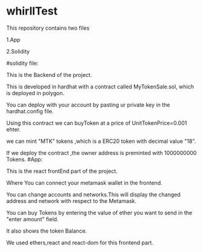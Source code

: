 # whirllTest

This repository contains two files

1.App

2.Solidity

#solidity file:

This is the Backend of the project.

This is developed in hardhat with a contract called MyTokenSale.sol, which is deployed in polygon.

You can deploy with your account by pasting ur private key in the hardhat.config file.

Using this contract we can buyToken at a price of UnitTokenPrice=0.001 ehter.

we can mint "MTK" tokens ,which is a ERC20 token with decimal value "18".

If we deploy the contract ,the owner address is preminted with 1000000000 Tokens.
#App:

This is the react frontEnd part of the project.

Where You can connect your metamask wallet in the frontend.

You can change accounts and networks.This will display the changed address and network with respect to the Metamask.

You can buy Tokens by entering the value of ether you want to send in the "enter amount" field.

It also shows the token Balance.

We used ethers,react and react-dom for this frontend part.

